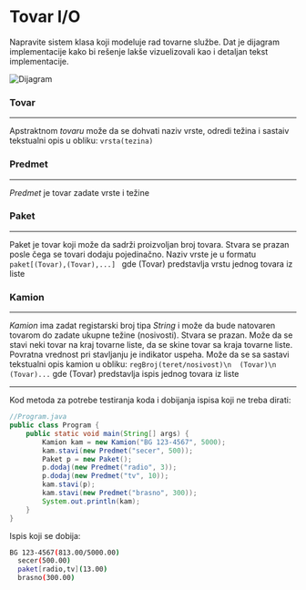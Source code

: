 # Tovar I/O
Napravite sistem klasa koji modeluje rad tovarne službe. Dat je dijagram implementacije kako bi rešenje lakše vizuelizovali kao i detaljan tekst implementacije. 

![Dijagram](https://i.imgur.com/KsvKXr8.png)
### Tovar
---
Apstraktnom *tovaru* može da se dohvati naziv vrste, odredi težina i sastaiv tekstualni opis u obliku: `vrsta(tezina)`

### Predmet
---
*Predmet* je tovar zadate vrste i težine 

### Paket
---
Paket je tovar koji može da sadrži proizvoljan broj tovara. Stvara se prazan posle čega se tovari dodaju pojedinačno. Naziv vrste je u formatu `paket[(Tovar),(Tovar),...] ` gde (Tovar) predstavlja vrstu jednog tovara iz liste

### Kamion
---
*Kamion* ima zadat registarski broj tipa *String* i može da bude natovaren tovarom do zadate ukupne težine (nosivosti). Stvara se prazan. Može da se stavi neki tovar na kraj tovarne liste, da se skine tovar sa kraja tovarne liste. Povratna vrednost pri stavljanju je indikator uspeha. Može da se sa sastavi tekstualni opis kamion u obliku: `regBroj(teret/nosivost)\n  (Tovar)\n  (Tovar)...` gde (Tovar) predstavlja ispis jednog tovara iz liste

---
Kod metoda za potrebe testiranja koda i dobijanja ispisa koji ne treba dirati:
```java
//Program.java
public class Program {
	public static void main(String[] args) {
		Kamion kam = new Kamion("BG 123-4567", 5000);
		kam.stavi(new Predmet("secer", 500));
		Paket p = new Paket();
		p.dodaj(new Predmet("radio", 3));
		p.dodaj(new Predmet("tv", 10));
		kam.stavi(p);
		kam.stavi(new Predmet("brasno", 300));
		System.out.println(kam);
	}
}
```
Ispis koji se dobija:
```bash
BG 123-4567(813.00/5000.00)
  secer(500.00)
  paket[radio,tv](13.00)
  brasno(300.00)
```